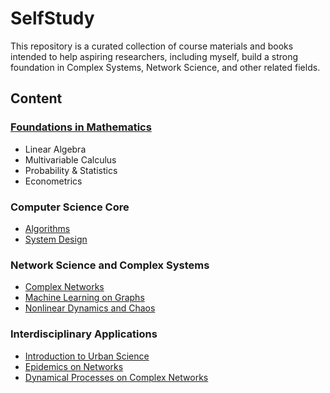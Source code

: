 # SelfStudy

This repository is a curated collection of course materials and books intended to help aspiring researchers, including myself, build a strong foundation in Complex Systems, Network Science, and other related fields.

## Content

### [Foundations in Mathematics](./Mat-R-Refresher/)
- Linear Algebra  
- Multivariable Calculus  
- Probability & Statistics  
- Econometrics  

### Computer Science Core
- [Algorithms](./CS-A-Algo/)
- [System Design](./CS-SD-SystemDesign/)

### Network Science and Complex Systems
- [Complex Networks](./Net-CN-ComplexNetworks/)
- [Machine Learning on Graphs](./CSNet-MLoG-MachieLearningOnGraphs/)  
- [Nonlinear Dynamics and Chaos](./Net-NDaC-NonlinearDynamicsAndChaos/)  

### Interdisciplinary Applications
- [Introduction to Urban Science](./CSS-ITUS-IntroToUrbanScience/)  
- [Epidemics on Networks](./Net-EoN-EpidemicsOnNetworks/)
- [Dynamical Processes on Complex Networks](./Net-DPoCN-DynamicalProcessesComplexNetworks/)